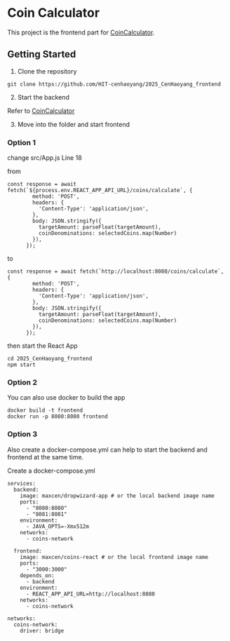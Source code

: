 # Coin Calculator

This project is the frontend part for [CoinCalculator](https://github.com/HIT-cenhaoyang/2025_CenHaoyang_backend).

## Getting Started

1. Clone the repository

```
git clone https://github.com/HIT-cenhaoyang/2025_CenHaoyang_frontend
```

2. Start the backend

Refer to [CoinCalculator](https://github.com/HIT-cenhaoyang/2025_CenHaoyang_backend)

3. Move into the folder and start frontend

### Option 1

change src/App.js Line 18

from
```
const response = await fetch(`${process.env.REACT_APP_API_URL}/coins/calculate`, {
        method: 'POST',
        headers: {
          'Content-Type': 'application/json',
        },
        body: JSON.stringify({
          targetAmount: parseFloat(targetAmount),
          coinDenominations: selectedCoins.map(Number)
        }),
      });
```
to
```
const response = await fetch(`http://localhost:8080/coins/calculate`, {
        method: 'POST',
        headers: {
          'Content-Type': 'application/json',
        },
        body: JSON.stringify({
          targetAmount: parseFloat(targetAmount),
          coinDenominations: selectedCoins.map(Number)
        }),
      });
```

then start the React App
```
cd 2025_CenHaoyang_frontend
npm start
```

### Option 2

You can also use docker to build the app

```
docker build -t frontend
docker run -p 8080:8080 frontend
```

### Option 3

Also create a docker-compose.yml can help to start the backend and frontend at the same time.

Create a docker-compose.yml

```
services:
  backend:
    image: maxcen/dropwizard-app # or the local backend image name
    ports:
      - "8080:8080"
      - "8081:8081"
    environment:
      - JAVA_OPTS=-Xmx512m
    networks:
      - coins-network

  frontend:
    image: maxcen/coins-react # or the local frontend image name
    ports:
      - "3000:3000"
    depends_on:
      - backend
    environment:
      - REACT_APP_API_URL=http://localhost:8080
    networks:
      - coins-network

networks:
  coins-network:
    driver: bridge
```